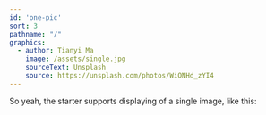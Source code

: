 ```yaml
---
id: 'one-pic'
sort: 3
pathname: "/"
graphics:
  - author: Tianyi Ma
    image: /assets/single.jpg
    sourceText: Unsplash
    source: https://unsplash.com/photos/WiONHd_zYI4
---
```


So yeah, the starter supports displaying of a single image, like this:

